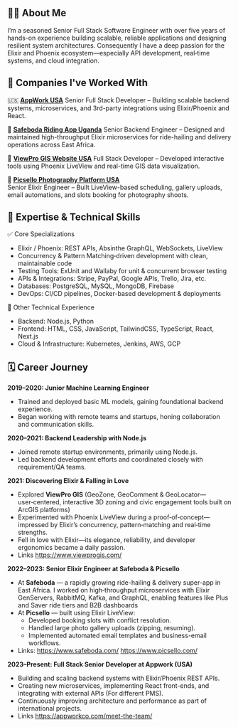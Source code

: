 ## 🧑‍💻 About Me
I’m a seasoned Senior Full Stack Software Engineer with over five years of hands-on experience building scalable, reliable applications and designing resilient system architectures. Consequently I have a deep passion for the Elixir and Phoenix ecosystem—especially API development, real‑time systems, and cloud integration.


## 🏢 Companies I've Worked With

🇺🇸 [**AppWork USA**](https://appworkco.com/meet-the-team/)
Senior Full Stack Developer – Building scalable backend systems, microservices, and 3rd-party integrations using Elixir/Phoenix and React.

🚖 [**Safeboda Riding App Uganda**](https://www.safeboda.com/)
Senior Backend Engineer – Designed and maintained high-throughput Elixir microservices for ride-hailing and delivery operations across East Africa.

🔗 [**ViewPro GIS Website USA**](https://www.viewprogis.com/) 
Full Stack Developer – Developed interactive tools using Phoenix LiveView and real-time GIS data visualization.

📸 [**Picsello Photography Platform USA**](https://www.picsello.com/)  
Senior Elixir Engineer – Built LiveView-based scheduling, gallery uploads, email automations, and slots booking for photography shoots.

## 🧪 Expertise & Technical Skills
 ✅ Core Specializations

- Elixir / Phoenix: REST APIs, Absinthe GraphQL, WebSockets, LiveView
- Concurrency & Pattern Matching‑driven development with clean, maintainable code
- Testing Tools: ExUnit and Wallaby for unit & concurrent browser testing
- APIs & Integrations: Stripe, PayPal, Google APIs, Trello, Jira, etc.
- Databases: PostgreSQL, MySQL, MongoDB, Firebase
- DevOps: CI/CD pipelines, Docker-based development & deployments

🧩 Other Technical Experience
- Backend: Node.js, Python
- Frontend: HTML, CSS, JavaScript, TailwindCSS, TypeScript, React, Next.js
- Cloud & Infrastructure: Kubernetes, Jenkins, AWS, GCP

## 🗓️ Career Journey

**2019–2020: Junior Machine Learning Engineer**
- Trained and deployed basic ML models, gaining foundational backend experience.
- Began working with remote teams and startups, honing collaboration and communication skills.

**2020–2021: Backend Leadership with Node.js**
- Joined remote startup environments, primarily using Node.js.
- Led backend development efforts and coordinated closely with requirement/QA teams.

**2021: Discovering Elixir & Falling in Love**
- Explored **ViewPro GIS** (GeoZone, GeoComment & GeoLocator—user‑centered, interactive 3D zoning and civic engagement tools built on ArcGIS platforms) 
- Experimented with Phoenix LiveView during a proof‑of‑concept—impressed by Elixir’s concurrency, pattern‑matching and real‑time strengths.
- Fell in love with Elixir—its elegance, reliability, and developer ergonomics became a daily passion.
- Links https://www.viewprogis.com/
<!-- [![ViewPro GIS](https://img.shields.io/badge/ViewPro_GIS-Explore-blue?style=for-the-badge&logo=googlemaps)](https://www.viewprogis.com/) --> 

**2022–2023: Senior Elixir Engineer at Safeboda & Picsello**
- At **Safeboda** — a rapidly growing ride-hailing & delivery super-app in East Africa. I worked on high‑throughput microservices with Elixir GenServers, RabbitMQ, Kafka, and GraphQL, enabling features like Plus and Saver ride tiers and B2B dashboards
- At **Picsello** — built using Elixir LiveView:
  - Developed booking slots with conflict resolution.
  - Handled large photo gallery uploads (zipping, resuming).
  - Implemented automated email templates and business-email workflows.
- Links: https://www.safeboda.com/ https://www.picsello.com/

**2023–Present: Full Stack Senior Developer at Appwork (USA)**
- Building and scaling backend systems with Elixir/Phoenix REST APIs.
- Creating new microservices, implementing React front-ends, and integrating with external APIs (For different PMS).
- Continuously improving architecture and performance as part of international projects.
- Links https://appworkco.com/meet-the-team/



<!--
**fawidev/fawidev** is a ✨ _special_ ✨ repository because its `README.md` (this file) appears on your GitHub profile.

Here are some ideas to get you started:

- 🔭 I’m currently working on ...
- 🌱 I’m currently learning ...
- 👯 I’m looking to collaborate on ...
- 🤔 I’m looking for help with ...
- 💬 Ask me about ...
- 📫 How to reach me: ...
- 😄 Pronouns: ...
- ⚡ Fun fact: ...
-->
